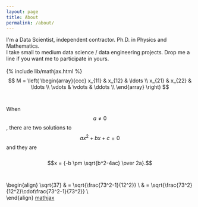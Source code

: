 ```yaml
---
layout: page
title: About
permalink: /about/
---
```


I'm a Data Scientist, independent contractor. Ph.D. in Physics and Mathematics.<br>
I take small to medium data science / data engineering projects. Drop me a line if you want me to participate in yours.<br><br>
{% include lib/mathjax.html %}
$$ 
M = \left( \begin{array}{ccc}
x_{11} & x_{12} & \ldots \\
x_{21} & x_{22} & \ldots \\
\vdots & \vdots & \ddots \\
\end{array} \right)
$$
<br><br>
When $$a \ne 0$$, there are two solutions to $$ax^2 + bx + c = 0$$ and they are <br><br>
$$x = {-b \pm \sqrt{b^2-4ac} \over 2a}.$$
<br><br>
\begin{align}
\sqrt{37} & = \sqrt{\frac{73^2-1}{12^2}} \\
 & = \sqrt{\frac{73^2}{12^2}\cdot\frac{73^2-1}{73^2}} \\  
\end{align}
[mathjax](https://www.mathjax.org/)
